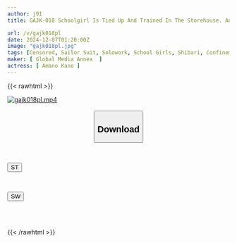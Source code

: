 ```yaml
---
author: j91
title: GAJK-018 Schoolgirl Is Tied Up And Trained In The Storehouse. An Innocent Student Is Held Captive By Her Calligraphy Teacher. She Writhes In Agony As She Is Trained With Rope In What Is Called Training. Amano Kanon

url: /v/gajk018pl
date: 2024-12-07T01:20:00Z
image: "gajk018pl.jpg"
tags: [Censored, Sailor Suit, Solowork, School Girls, Shibari, Confinement	]
maker: [ Global Media Annex  ]
actress: [ Amano Kano ]
---
```



{{< rawhtml >}}

<div class="video" data-videoid="12Q3ZMYB3RCeRBm">
    <a href="javascript:;">
        <img src="/v/gajk018pl/gajk018pl.jpg" width="WIDTH" height="HEIGHT" alt="gajk018pl.mp4" loading="lazy">
    </a>
</div>

<script type="text/javascript" src="https://j91.asia/asset/on-demand-st.js"></script>

<br>
  <link rel="stylesheet" href="https://j91.asia/asset/bs5.css">
  
  <center>
  <button class="btn btn-primary" type="button" data-bs-toggle="collapse" data-bs-target=".multi-collapse" aria-expanded="false" aria-controls="multiCollapseExample1 multiCollapseExample2"><h2>Download</h2></button></center>
</p>
<div class="row">
  <div class="col">
    <div class="collapse multi-collapse" id="multiCollapseExample1">
      <div class="card card-body">
	      	      <br>
<div class="buttons">  
<p><a href="/v/gajk018pl/st.html" target="_blank"><button class="btn-hover color-3"><i class="fa fa-download"></i> ST</button></a></p></div>
    </div>
  </div>
</div>
  <div class="col">
    <div class="collapse multi-collapse" id="multiCollapseExample2">
      <div class="card card-body">
	      <br>
<div class="buttons">
<p><a href="/v/gajk018pl/sw.html" target="_blank"><button class="btn-hover color-2"><i class="fa fa-download"></i> SW</button></a></p></div>
<br><br>
      </div>
    </div>
  </div>
</div>

{{< /rawhtml >}}